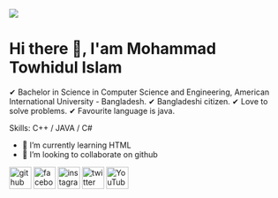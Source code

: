 ![](https://pbs.twimg.com/profile_banners/1675848237071347712/1688388411/1080x360)

# Hi there 👋, I'am Mohammad Towhidul Islam
✔ Bachelor in Science in Computer Science and Engineering, American International University - Bangladesh.
✔ Bangladeshi citizen.
✔ Love to solve problems.
✔ Favourite language is java.

Skills: C++ / JAVA / C# 

- 🌱 I’m currently learning HTML 
- 👯 I’m looking to collaborate on github 


[<img src='https://cdn.jsdelivr.net/npm/simple-icons@3.0.1/icons/github.svg' alt='github' height='40'>](https://github.com/https://github.com/Mohammad-Towhidul-Islam)  [<img src='https://cdn.jsdelivr.net/npm/simple-icons@3.0.1/icons/facebook.svg' alt='facebook' height='40'>](https://www.facebook.com/https://www.facebook.com/mohammad.towhidulislam.35/)  [<img src='https://cdn.jsdelivr.net/npm/simple-icons@3.0.1/icons/instagram.svg' alt='instagram' height='40'>](https://www.instagram.com/mohammad_towhidul.islam_/)  [<img src='https://cdn.jsdelivr.net/npm/simple-icons@3.0.1/icons/twitter.svg' alt='twitter' height='40'>](https://twitter.com/https://twitter.com/Towhidul_123)  [<img src='https://cdn.jsdelivr.net/npm/simple-icons@3.0.1/icons/youtube.svg' alt='YouTube' height='40'>](https://www.youtube.com/channel/@towhid_bro)  

